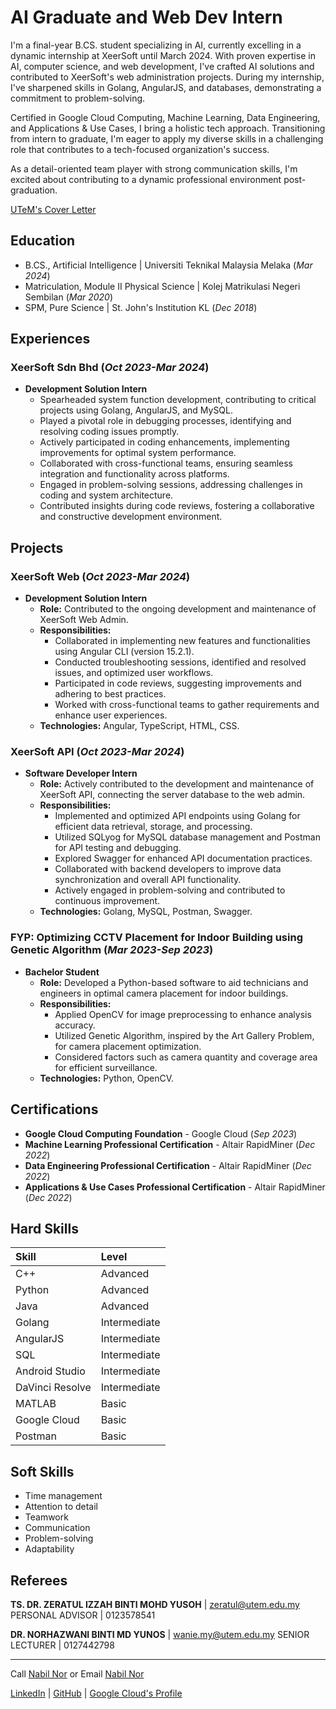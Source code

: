 # AI Graduate and Web Dev Intern

I'm a final-year B.CS. student specializing in AI, currently excelling in a dynamic internship at XeerSoft until March 2024. With proven expertise in AI, computer science, and web development, I've crafted AI solutions and contributed to XeerSoft's web administration projects. During my internship, I've sharpened skills in Golang, AngularJS, and databases, demonstrating a commitment to problem-solving.

Certified in Google Cloud Computing, Machine Learning, Data Engineering, and Applications & Use Cases, I bring a holistic tech approach. Transitioning from intern to graduate, I'm eager to apply my diverse skills in a challenging role that contributes to a tech-focused organization's success.

As a detail-oriented team player with strong communication skills, I'm excited about contributing to a dynamic professional environment post-graduation.

<!-- [UTeM's Cover Letter](https://drive.google.com/file/d/1d76a9ZgQRlLairH4lP_wGArNDnUFiTkX/view?usp=drive_link) -->
[UTeM's Cover Letter](/akuan_perlindungan_diri.pdf)

## Education
- B.CS., Artificial Intelligence | Universiti Teknikal Malaysia Melaka (_Mar 2024_)
- Matriculation, Module II Physical Science | Kolej Matrikulasi Negeri Sembilan (_Mar 2020_)
- SPM, Pure Science | St. John's Institution KL (_Dec 2018_)

## Experiences

### XeerSoft Sdn Bhd (_Oct 2023-Mar 2024_)
- **Development Solution Intern**
  - Spearheaded system function development, contributing to critical projects using Golang, AngularJS, and MySQL.
  - Played a pivotal role in debugging processes, identifying and resolving coding issues promptly.
  - Actively participated in coding enhancements, implementing improvements for optimal system performance.
  - Collaborated with cross-functional teams, ensuring seamless integration and functionality across platforms.
  - Engaged in problem-solving sessions, addressing challenges in coding and system architecture.
  - Contributed insights during code reviews, fostering a collaborative and constructive development environment.

## Projects

### XeerSoft Web (_Oct 2023-Mar 2024_)
- **Development Solution Intern**
  - **Role:** Contributed to the ongoing development and maintenance of XeerSoft Web Admin.
  - **Responsibilities:**
    - Collaborated in implementing new features and functionalities using Angular CLI (version 15.2.1).
    - Conducted troubleshooting sessions, identified and resolved issues, and optimized user workflows.
    - Participated in code reviews, suggesting improvements and adhering to best practices.
    - Worked with cross-functional teams to gather requirements and enhance user experiences.
  - **Technologies:** Angular, TypeScript, HTML, CSS.

### XeerSoft API (_Oct 2023-Mar 2024_)
- **Software Developer Intern**
  - **Role:** Actively contributed to the development and maintenance of XeerSoft API, connecting the server database to the web admin.
  - **Responsibilities:**
    - Implemented and optimized API endpoints using Golang for efficient data retrieval, storage, and processing.
    - Utilized SQLyog for MySQL database management and Postman for API testing and debugging.
    - Explored Swagger for enhanced API documentation practices.
    - Collaborated with backend developers to improve data synchronization and overall API functionality.
    - Actively engaged in problem-solving and contributed to continuous improvement.
  - **Technologies:** Golang, MySQL, Postman, Swagger.

### FYP: Optimizing CCTV Placement for Indoor Building using Genetic Algorithm (_Mar 2023-Sep 2023_)
- **Bachelor Student**
  - **Role:** Developed a Python-based software to aid technicians and engineers in optimal camera placement for indoor buildings.
  - **Responsibilities:**
    - Applied OpenCV for image preprocessing to enhance analysis accuracy.
    - Utilized Genetic Algorithm, inspired by the Art Gallery Problem, for camera placement optimization.
    - Considered factors such as camera quantity and coverage area for efficient surveillance.
  - **Technologies:** Python, OpenCV.

<!-- ### EziMart -->
<!-- - Developed a mobile application for a Self-Checkout e-Mall with Smart Parking System for Shopping Mall. The system has the features such as Product Assistant, Customer Service Chatbot, and Pay Parking using Android Studio, Firebase, and python. -->

<!-- ### McDonald's® Menu Selection using Genetic Algorithm
<!-- - Developed menu selection using a genetic algorithm (GA) to find the best menu combination for breakfast, lunch, and dinner using the dataset of McDonald’s food calories using C++.

### Round Object Identification
[Project YouTube](https://youtu.be/ZU-yUrgbXfE)
- Experimented with identifying circular objects using Matlab.

### Warehouse Management System
- Developed a warehouse management system that helps the traceability and connectivity of the goods increase and makes the inventory and outfitting records accurately organized using C++ and PHP.

### Hospital Information Management System
- Developed a program that will record and view Covid-19 cases for three districts in Melaka. These three districts which are affected by Covid-19 are Melaka Tengah, Alor Gajah, and Jasin using C++. -->

## Certifications
- __Google Cloud Computing Foundation__ - Google Cloud (_Sep 2023_)
- __Machine Learning Professional Certification__ - Altair RapidMiner (_Dec 2022_)
- __Data Engineering Professional Certification__ - Altair RapidMiner (_Dec 2022_)
- __Applications & Use Cases Professional Certification__ - Altair RapidMiner (_Dec 2022_)

## Hard Skills

| Skill           | Level             |
|:----------------|:------------------|
| C++             | Advanced          |
| Python          | Advanced          |
| Java            | Advanced          |
| Golang          | Intermediate      |
| AngularJS       | Intermediate      |
| SQL             | Intermediate      |
| Android Studio  | Intermediate      |
| DaVinci Resolve | Intermediate      |
| MATLAB          | Basic             |
| Google Cloud    | Basic             |
| Postman         | Basic             |

## Soft Skills
- Time management
- Attention to detail
- Teamwork
- Communication
- Problem-solving
- Adaptability

## Referees

__TS. DR. ZERATUL IZZAH BINTI MOHD YUSOH__ | zeratul@utem.edu.my
PERSONAL ADVISOR | 0123578541

__DR. NORHAZWANI BINTI MD YUNOS__ | wanie.my@utem.edu.my
SENIOR LECTURER | 0127442798

* * *

Call [Nabil Nor](tel:60129739314) or Email [Nabil Nor](mailto:nabilakif6237@gmail.com)

[LinkedIn](https://www.linkedin.com/in/nabilnor774) |
[GitHub](https://github.com/bbill37) |
[Google Cloud's Profile](https://www.cloudskillsboost.google/public_profiles/c3c52fe5-fa9f-4df6-ab2d-5ab4b893b593)
